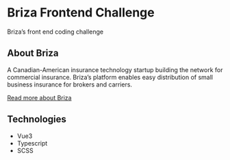 # Briza Frontend Challenge

Briza’s front end coding challenge

## About Briza

A Canadian-American insurance technology startup building the network for commercial insurance. Briza’s platform enables easy distribution of small business insurance for brokers and carriers.

[Read more about Briza](https://briza.com/about)

## Technologies

- Vue3
- Typescript
- SCSS
